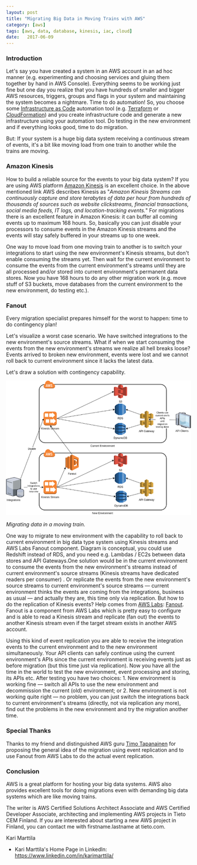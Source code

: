 ```yaml
---
layout: post
title: "Migrating Big Data in Moving Trains with AWS"
category: [aws]
tags: [aws, data, database, kinesis, iac, cloud]
date:	2017-06-09
---
```


### Introduction

Let's say you have created a system in an AWS account in an ad hoc manner (e.g. experimenting and choosing services and gluing them together by hand in AWS Console). Everything seems to be working just fine but one day you realize that you have hundreds of smaller and bigger AWS resources, triggers, groups and flags in your system and maintaining the system becomes a nightmare. Time to do automation! So, you choose some [Infrastructure as Code](https://en.wikipedia.org/wiki/Infrastructure_as_Code) automation tool (e.g. [Terraform](https://www.terraform.io/) or [CloudFormation](https://aws.amazon.com/cloudformation/)) and you create infrastructure code and generate a new infrastructure using your automation tool. Do testing in the new environment and if everything looks good, time to do migration.

But: If your system is a huge big data system receiving a continuous stream of events, it's a bit like moving load from one train to another while the trains are moving.

### **Amazon Kinesis**

How to build a reliable source for the events to your big data system? If you are using AWS platform [Amazon Kinesis](https://aws.amazon.com/kinesis/) is an excellent choice. In the above mentioned link AWS describes Kinesis as "*Amazon Kinesis Streams can continuously capture and store terabytes of data per hour from hundreds of thousands of sources such as website clickstreams, financial transactions, social media feeds, IT logs, and location-tracking events.*" For migrations there is an excellent feature in Amazon Kinesis: it can buffer all coming events up to maximum 168 hours. So, basically you can just disable your processors to consume events in the Amazon Kinesis streams and the events will stay safely buffered in your streams up to one week.

One way to move load from one moving train to another is to switch your integrations to start using the new environment's Kinesis streams, but don't enable consuming the streams yet. Then wait for the current environment to consume the events from the current environment's streams until they are all processed and/or stored into current environment's permanent data stores. Now you have 168 hours to do any other migration work (e.g. move stuff of S3 buckets, move databases from the current environment to the new environment, do testing etc.).

### **Fanout**

Every migration specialist prepares himself for the worst to happen: time to do contingency plan!

Let's visualize a worst case scenario. We have switched integrations to the new environment's source streams. What if when we start consuming the events from the new environment's streams we realize all hell breaks loose? Events arrived to broken new environment, events were lost and we cannot roll back to current environment since it lacks the latest data.

Let's draw a solution with contingency capability.

![](/img/2017-06-09-migrating-big-data-in-moving-trains-with-aws_img_1.png)

*Migrating data in a moving train.*

One way to migrate to new environment with the capability to roll back to current environment in big data type system using Kinesis streams and AWS Labs Fanout component. Diagram is conceptual, you could use Redshift instead of RDS, and you need e.g. Lambdas / EC2s between data stores and API Gateways.One solution would be in the current environment to consume the events from the new environment's streams instead of current environment's source streams (Kinesis streams have dedicated readers per consumer) . Or replicate the events from the new environment's source streams to current environment's source streams — current environment thinks the events are coming from the integrations, business as usual — and actually they are, this time only via replication. But how to do the replication of Kinesis events? Help comes from [AWS Labs](https://github.com/awslabs): [Fanout](https://github.com/awslabs/aws-lambda-fanout). Fanout is a component from AWS Labs which is pretty easy to configure and is able to read a Kinesis stream and replicate (fan out) the events to another Kinesis stream even if the target stream exists in another AWS account.

Using this kind of event replication you are able to receive the integration events to the current environment and to the new environment simultaneously. Your API clients can safely continue using the current environment's APIs since the current environment is receiving events just as before migration (but this time just via replication). Now you have all the time in the world to test the new environment, event processing and storing, its APIs etc. After testing you have two choices: 1. New environment is working fine — switch all APIs to use the new environment and decommission the current (old) environment; or 2. New environment is not working quite right — no problem, you can just switch the integrations back to current environment's streams (directly, not via replication any more), find out the problems in the new environment and try the migration another time.

### **Special Thanks**

Thanks to my friend and distinguished AWS guru [Timo Tapanainen](https://www.linkedin.com/in/timo-tapanainen/) for proposing the general idea of the migration using event replication and to use Fanout from AWS Labs to do the actual event replication.

### Conclusion

AWS is a great platform for hosting your big data systems. AWS also provides excellent tools for doing migrations even with demanding big data systems which are like moving trains.

The writer is AWS Certified Solutions Architect Associate and AWS Certified Developer Associate, architecting and implementing AWS projects in Tieto CEM Finland. If you are interested about starting a new AWS project in Finland, you can contact me with firstname.lastname at tieto.com.

Kari Marttila

* Kari Marttila's Home Page in LinkedIn: <https://www.linkedin.com/in/karimarttila/>
  
